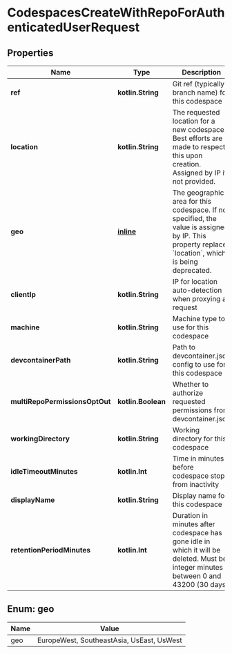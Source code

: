 
# CodespacesCreateWithRepoForAuthenticatedUserRequest

## Properties
Name | Type | Description | Notes
------------ | ------------- | ------------- | -------------
**ref** | **kotlin.String** | Git ref (typically a branch name) for this codespace |  [optional]
**location** | **kotlin.String** | The requested location for a new codespace. Best efforts are made to respect this upon creation. Assigned by IP if not provided. |  [optional]
**geo** | [**inline**](#Geo) | The geographic area for this codespace. If not specified, the value is assigned by IP. This property replaces &#x60;location&#x60;, which is being deprecated. |  [optional]
**clientIp** | **kotlin.String** | IP for location auto-detection when proxying a request |  [optional]
**machine** | **kotlin.String** | Machine type to use for this codespace |  [optional]
**devcontainerPath** | **kotlin.String** | Path to devcontainer.json config to use for this codespace |  [optional]
**multiRepoPermissionsOptOut** | **kotlin.Boolean** | Whether to authorize requested permissions from devcontainer.json |  [optional]
**workingDirectory** | **kotlin.String** | Working directory for this codespace |  [optional]
**idleTimeoutMinutes** | **kotlin.Int** | Time in minutes before codespace stops from inactivity |  [optional]
**displayName** | **kotlin.String** | Display name for this codespace |  [optional]
**retentionPeriodMinutes** | **kotlin.Int** | Duration in minutes after codespace has gone idle in which it will be deleted. Must be integer minutes between 0 and 43200 (30 days). |  [optional]


<a id="Geo"></a>
## Enum: geo
Name | Value
---- | -----
geo | EuropeWest, SoutheastAsia, UsEast, UsWest



